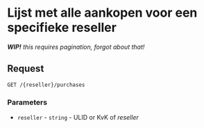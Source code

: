# Lijst met alle aankopen voor een specifieke reseller

_**WIP!** this requires pagination, forgot about that!_

## Request
```http
GET /{reseller}/purchases
```

### Parameters
* `reseller` - `string` - ULID or KvK of <dfn>reseller</dfn>

